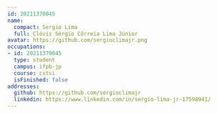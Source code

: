 ```yaml
---
id: 20211370045
name:
  compact: Sergio Lima
  full: Clóvis Sérgio Côrreia Lima Júnior
avatar: https://github.com/sergioclimajr.png
occupations:
- id: 20211370045
  type: student
  campus: ifpb-jp
  course: cstsi
  isFinished: false
addresses:
  github: https://github.com/sergioclimajr
  linkedin: https://www.linkedin.com/in/sergio-lima-jr-17598941/
---
```

